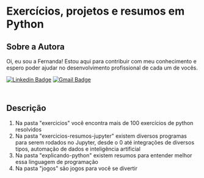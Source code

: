 # Exercícios, projetos e resumos em Python

## Sobre a Autora
Oi, eu sou a Fernanda! Estou aqui para contribuir com meu conhecimento e espero poder ajudar no desenvolvimento profissional de cada um de vocês.

[![Linkedin Badge](https://img.shields.io/badge/-Fernanda_Maki_Hirose-blue?style=flat-square&logo=Linkedin&logoColor=white&link=https://www.linkedin.com/in/fernanda-maki-hirose-801117208/)](https://www.linkedin.com/in/fernanda-maki-hirose-801117208/)  [![Gmail Badge](https://img.shields.io/badge/-femahi2020@gmail.com-c14438?style=flat-square&logo=Gmail&logoColor=white&link=mailto:femahi2020@gmail.com)](mailto:femahi2020@gmail.com)


## <br />Descrição
1. Na pasta "exercicios" você encontra mais de 100 exercícios de python resolvidos
2. Na pasta "exercicios-resumos-jupyter" existem diversos programas para serem rodados no Jupyter, desde o 0 até integrações de diversos tipos, automação de dados e inteligência artificial
3. Na pasta "explicando-python" existem resumos para entender melhor essa linguagem de programação
4. Na pasta "jogos" são jogos para você se divertir

